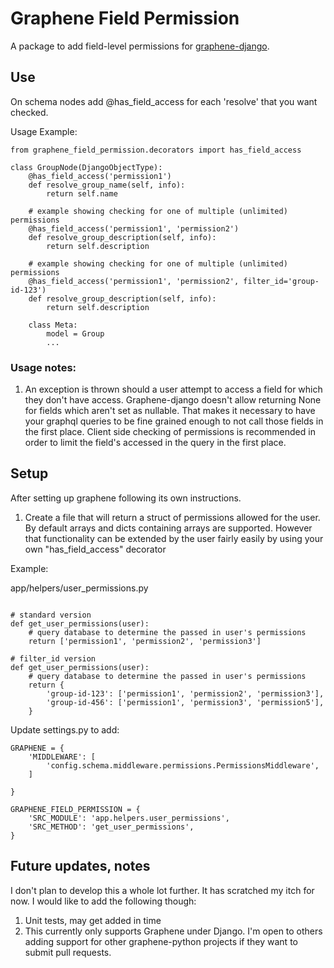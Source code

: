 # Graphene Field Permission

A package to add field-level permissions for [graphene-django](https://github.com/graphql-python/graphene-django).



## Use
On schema nodes add @has_field_access for each 'resolve' that you want checked.


Usage Example:
```
from graphene_field_permission.decorators import has_field_access

class GroupNode(DjangoObjectType):
    @has_field_access('permission1')
    def resolve_group_name(self, info):
        return self.name

    # example showing checking for one of multiple (unlimited) permissions
    @has_field_access('permission1', 'permission2')
    def resolve_group_description(self, info):
        return self.description

    # example showing checking for one of multiple (unlimited) permissions
    @has_field_access('permission1', 'permission2', filter_id='group-id-123')
    def resolve_group_description(self, info):
        return self.description

    class Meta:
        model = Group
        ...

```

### Usage notes:

1. An exception is thrown should a user attempt to access a field for which they don't have access. Graphene-django doesn't allow returning None for fields which aren't set as nullable. That makes it necessary to have your graphql queries to be fine grained enough to not call those fields in the first place. Client side checking of permissions is recommended in order to limit the field's accessed in the query in the first place.

## Setup

After setting up graphene following its own instructions.


1. Create a file that will return a struct of permissions allowed for the user. By default arrays and dicts containing arrays are supported. However that functionality can be extended by the user fairly easily by using your own "has_field_access" decorator

Example:

app/helpers/user_permissions.py
```

# standard version
def get_user_permissions(user):
    # query database to determine the passed in user's permissions
    return ['permission1', 'permission2', 'permission3']

# filter_id version
def get_user_permissions(user):
    # query database to determine the passed in user's permissions
    return {
        'group-id-123': ['permission1', 'permission2', 'permission3'],
        'group-id-456': ['permission1', 'permission3', 'permission5'],
    }
```

Update settings.py to add:

```
GRAPHENE = {
    'MIDDLEWARE': [
        'config.schema.middleware.permissions.PermissionsMiddleware',
    ]

}

GRAPHENE_FIELD_PERMISSION = {
    'SRC_MODULE': 'app.helpers.user_permissions',
    'SRC_METHOD': 'get_user_permissions',
}
```

## Future updates, notes

I don't plan to develop this a whole lot further. It has scratched my itch for now. I would like to add the following though:

1. Unit tests, may get added in time
1. This currently only supports Graphene under Django. I'm open to others adding support for other graphene-python projects if they want to submit pull requests.
